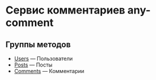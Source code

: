 # Сервис комментариев any-comment

## Группы методов

* [Users](./USERS.md) — Пользователи
* [Posts](./POSTS.md) — Посты
* [Comments](./COMMENTS.md) — Комментарии
